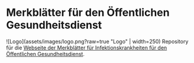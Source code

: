 # Merkblätter für den Öffentlichen Gesundheitsdienst
![Logo](assets/images/logo.png?raw=true "Logo" | width=250)
Repository für die [Webseite der Merkblätter für Infektionskrankheiten für den Öffentlichen Gesundheitsdienst](https://jakobschumacher.github.io/oegd_merkblaetter/).
